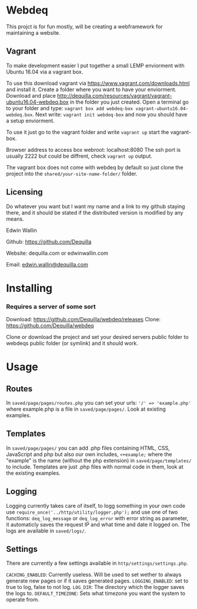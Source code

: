 # Webdeq
This projct is for fun mostly, will be creating a webframework for maintaining a website.

## Vagrant
To make development easier I put together a small LEMP enviorment with Ubuntu 16.04 via a vagrant box.

To use this download vagrant via https://www.vagrant.com/downloads.html and install it.
Create a folder where you want to have your enviorment.
Download and place http://dequilla.com/resources/vagrant/vagrant-ubuntu16.04-webdeq.box in the folder you just created.
Open a terminal go to your folder and type: `vagrant box add webdeq-box vagrant-ubuntu16.04-webdeq.box`.
Next write: `vagrant init webdeq-box` and now you should have a setup enviorment.

To use it just go to the vagrant folder and write `vagrant up` start the vagrant-box.

Browser address to access box webroot: localhost:8080
The ssh port is usually 2222 but could be diffrent, check `vagrant up` output.

The vagrant box does not come with webdeq by default so just clone the project into the `shared/your-site-name-folder/` folder.


## Licensing
Do whatever you want but I want my name and a link to my github staying there, and it should be stated if the distributed version is modified by any means.


Edwin Wallin

Github: https://github.com/Dequilla

Website: dequilla.com or edwinwallin.com

Email: edwin.wallin@dequilla.com


# Installing
### Requires a server of some sort

Download: https://github.com/Dequilla/webdeq/releases
Clone: https://github.com/Dequilla/webdeq

Clone or download the project and set your desired servers public folder to webdeqs public folder (or symlink) and it should work.

# Usage
## Routes
In `saved/page/pages/routes.php` you can set your urls:
`'/' => 'example.php'` where example.php is a file in `saved/page/pages/`.
Look at existing examples.

## Templates
In `saved/page/pages/` you can add .php files containing HTML, CSS, JavaScript and php but also
our own includes, `<+example;` where the "example" is the name (without the php extension) in `saved/page/templates/` to include.
Templates are just .php files with normal code in them, look at the existing examples.

## Logging 
Logging currently takes care of itself, to logg something in your own code use `require_once('../http/utility/logger.php');` and use 
one of two functions: `deq_log_message` or `deq_log_error` with error string as parameter, it automaticly saves the request IP and what time and date it logged on.
The logs are available in `saved/logs/`.

## Settings
There are currently a few settings available in `http/settings/settings.php`.

`CACHING_ENABLED`: Currently useless. Will be used to set wether to always generate new pages or if it saves generated pages.
`LOGGING_ENABLED`: set to true to log, false to not log.
`LOG_DIR`: The directory which the logger saves the logs to.
`DEFAULT_TIMEZONE`: Sets what timezone you want the system to operate from.